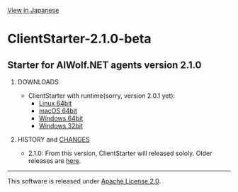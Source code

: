 [View in Japanese](README-J.md)
# ClientStarter-2.1.0-beta
## Starter for AIWolf.NET agents version 2.1.0

1. DOWNLOADS

    * ClientStarter with runtime(sorry, version 2.0.1 yet):
      * [Linux 64bit](https://github.com/AIWolfSharp/AIWolf_NET/releases/download/v2.0.1/ClientStarter-2.0.1-linux-x64.tgz)
      * [macOS 64bit](https://github.com/AIWolfSharp/AIWolf_NET/releases/download/v2.0.1/ClientStarter-2.0.1-osx-x64.zip)
      * [Windows 64bit](https://github.com/AIWolfSharp/AIWolf_NET/releases/download/v2.0.1/ClientStarter-2.0.1-win-x64.zip)
      * [Windows 32bit](https://github.com/AIWolfSharp/AIWolf_NET/releases/download/v2.0.1/ClientStarter-2.0.1-win-x86.zip)

1. HISTORY and [CHANGES](CHANGES.md)

    * 2.1.0: From this version, ClientStarter will released sololy. Older releases are [here](https://github.com/AIWolfSharp/AIWolf_NET).

---
This software is released under [Apache License 2.0](LICENSE.md).
